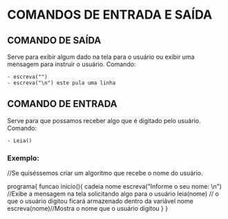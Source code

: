 # COMANDOS DE ENTRADA E SAÍDA

## COMANDO DE SAÍDA
Serve para exibir algum dado na tela para o usuário ou exibir uma mensagem para instruir o usuário.
Comando: 

	- escreva("") 
	- escreva("\n") este pula uma linha

## COMANDO DE ENTRADA
Serve para que possamos receber algo que é digitado pelo usuário.
Comando: 

	- Leia()

### Exemplo:

//Se quiséssemos criar um algoritmo que recebe o nome do usuário.

programa{
	funcao inicio(){
		cadeia nome
		escreva("Informe o seu nome: \n") //Exibe a mensagem na tela solicitando algo para o usuário
		leia(nome) // o que o usuário digitou ficará armazenado dentro da variável nome
	    	escreva(nome)//Mostra o nome que o usuário digitou
	}
}
